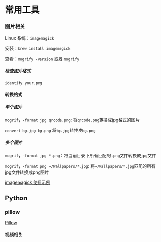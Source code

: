 # 常用工具

### 图片相关

Linux 系统：`imagemagick `

安装：`brew install imagemagick`

查看：`mogrify -version` 或者 `mogrify`

##### 检查图片格式
`identify your.png`

#### 转换格式

##### 单个图片

`mogrify -format jpg qrcode.png`: 将`qrcode.png`转换成jpg格式的图片

`convert bg.jpg bg.png` 将`bg.jpg`转找成`bg.png`

##### 多个图片

`mogrify -format jpg *.png`：将当前目录下所有匹配的`.png`文件转换成`jpg`文件

`mogrify -format png ~/Wallpapers/*.jpg`: 将`~/Wallpapers/*.jpg`匹配的所有jpg文件转换成png图片


[imagemagick 使用示例](https://usage.imagemagick.org/basics/)


## Python

### pillow

[Pillow](https://pillow.readthedocs.io/en/stable/handbook/tutorial.html)

#### 视频相关



